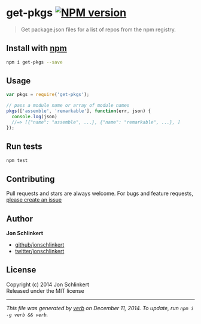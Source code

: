 # get-pkgs [![NPM version](https://badge.fury.io/js/get-pkgs.svg)](http://badge.fury.io/js/get-pkgs)

> Get package.json files for a list of repos from the npm registry.

## Install with [npm](npmjs.org)

```bash
npm i get-pkgs --save
```

## Usage

```js
var pkgs = require('get-pkgs');

// pass a module name or array of module names
pkgs(['assemble', 'remarkable'], function(err, json) {
  console.log(json)
  //=> [{"name": "assemble", ...}, {"name": "remarkable", ...}, ]
});
```

## Run tests

```bash
npm test
```

## Contributing
Pull requests and stars are always welcome. For bugs and feature requests, [please create an issue](https://github.com/jonschlinkert/get-pkgs/issues)


## Author

**Jon Schlinkert**
 
+ [github/jonschlinkert](https://github.com/jonschlinkert)
+ [twitter/jonschlinkert](http://twitter.com/jonschlinkert) 

## License
Copyright (c) 2014 Jon Schlinkert  
Released under the MIT license

***

_This file was generated by [verb](https://github.com/assemble/verb) on December 11, 2014. To update, run `npm i -g verb && verb`._